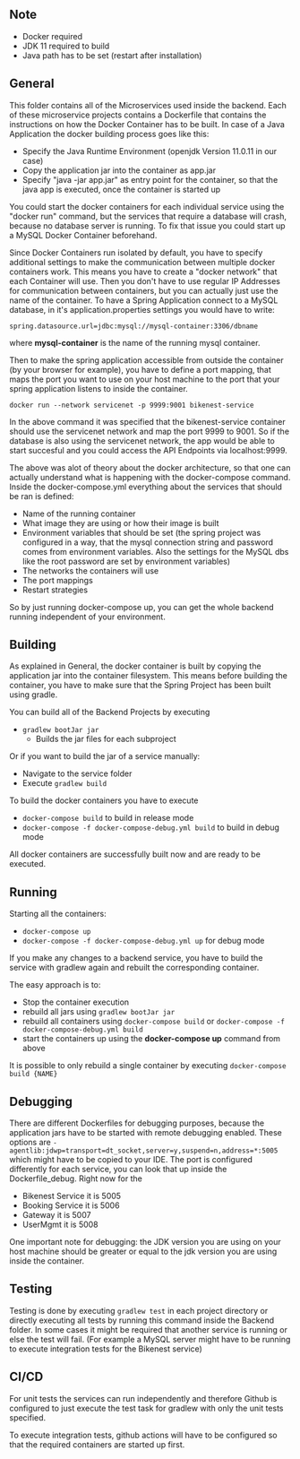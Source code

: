 ## Note
- Docker required
- JDK 11 required to build
- Java path has to be set (restart after installation)

## General
This folder contains all of the Microservices used inside the backend.
Each of these microservice projects contains a Dockerfile that contains the instructions on how the Docker Container has to be built. In case of a Java Application the docker building process goes like this: 
- Specify the Java Runtime Environment (openjdk Version 11.0.11 in our case)
- Copy the application jar into the container as app.jar
- Specify "java -jar app.jar" as entry point for the container, so that the java app is executed, once the container is started up

You could start the docker containers for each individual service using the "docker run" command, but the services that require a database will crash, because no database server is running. To fix that issue you could start up a MySQL Docker Container beforehand.

Since Docker Containers run isolated by default, you have to specify additional settings to make the communication between multiple docker containers work. This means you have to create a "docker network" that each Container will use. Then you don't have to use regular IP Addresses for communication between containers, but you can actually just use the name of the container.
To have a Spring Application connect to a MySQL database, in it's application.properties settings you would have to write:

    spring.datasource.url=jdbc:mysql://mysql-container:3306/dbname
where **mysql-container** is the name of the running mysql container.

Then to make the spring application accessible from outside the container (by your browser for example), you have to define a port mapping, that maps the port you want to use on your host machine to the port that your spring application listens to inside the container.

    docker run --network servicenet -p 9999:9001 bikenest-service
In the above command it was specified that the bikenest-service container should use the servicenet network and map the port 9999 to 9001. So if the database is also using the servicenet network, the app would be able to start succesful and you could access the API Endpoints via localhost:9999.

The above was alot of theory about the docker architecture, so that one can actually understand what is happening with the docker-compose command.
Inside the docker-compose.yml everything about the services that should be ran is defined:
- Name of the running container
- What image they are using or how their image is built
- Environment variables that should be set (the spring project was configured in a way, that the mysql connection string and password comes from environment variables. Also the settings for the MySQL dbs like the root password are set by environment variables)
- The networks the containers will use
- The port mappings
- Restart strategies

So by just running docker-compose up, you can get the whole backend running independent of your environment.

## Building

As explained in General, the docker container is built by copying the application jar into the container filesystem. This means before building the container, you have to make sure that the Spring Project has been built using gradle.

You can build all of the Backend Projects by executing
- `gradlew bootJar jar`
    - Builds the jar files for each subproject
    
Or if you want to build the jar of a service manually:
- Navigate to the service folder
- Execute `gradlew build`

To build the docker containers you have to execute
- `docker-compose build` to build in release mode
- `docker-compose -f docker-compose-debug.yml build` to build in debug mode

All docker containers are successfully built now and are ready to be executed.

## Running

Starting all the containers:
- `docker-compose up`
- `docker-compose -f docker-compose-debug.yml up` for debug mode

If you make any changes to a backend service, you have to build the service with gradlew again and rebuilt the corresponding container.

The easy approach is to:
- Stop the container execution
- rebuild all jars using `gradlew bootJar jar`
- rebuild all containers using `docker-compose build` or
`docker-compose -f docker-compose-debug.yml build`
- start the containers up using the **docker-compose up** command from above

It is possible to only rebuild a single container by executing
`docker-compose build {NAME}`

## Debugging
 
There are different Dockerfiles for debugging purposes, because the application jars have to be started with remote debugging enabled.
These options are `-agentlib:jdwp=transport=dt_socket,server=y,suspend=n,address=*:5005` which might have to be copied to your IDE.
The port is configured differently for each service, you can look that up inside the Dockerfile_debug.
Right now for the
- Bikenest Service it is 5005
- Booking Service it is 5006 
- Gateway it is 5007
- UserMgmt it is 5008
	
   
One important note for debugging: the JDK version you are using on your host machine should be greater or equal to the jdk version you are using inside the container.

## Testing

Testing is done by executing `gradlew test` in each project directory or directly executing all tests by running
this command inside the Backend folder.
In some cases it might be required that another service is running or else the test will fail. (For example a MySQL server might have to be running to execute integration tests for the Bikenest service)

## CI/CD

For unit tests the services can run independently and therefore Github is configured
to just execute the test task for gradlew with only the unit tests specified.

To execute integration tests, github actions will have to be configured so that the required containers are started up first.
